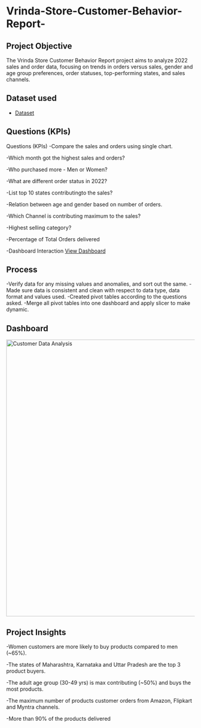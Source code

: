 # Vrinda-Store-Customer-Behavior-Report-
## Project Objective
The Vrinda Store Customer Behavior Report project aims to analyze 2022 sales and order data, focusing on trends in orders versus sales, gender and age group preferences, order statuses, top-performing states, and sales channels.

## Dataset used
- <a href="https://github.com/eshita100/Vrinda-Store-Customer-Behavior-Report-/blob/main/Vrinda%20Data%20Analysis2.xlsx">Dataset</a>
## Questions (KPIs)
Questions (KPIs)
-Compare the sales and orders using single chart.

-Which month got the highest sales and orders?

-Who purchased more - Men or Women?

-What are different order status in 2022?

-List top 10 states contributingto the sales?

-Relation between age and gender based on number of orders.

-Which Channel is contributing maximum to the sales?

-Highest selling category?

-Percentage of Total Orders delivered

-Dashboard Interaction <a href="https://github.com/eshita100/Vrinda-Store-Customer-Behavior-Report-/blob/main/Customer%20Data%20Analysis.png">View Dashboard</a>

## Process
-Verify data for any missing values and anomalies, and sort out the same.
-Made sure data is consistent and clean with respect to data type, data format and values used.
-Created pivot tables according to the questions asked.
-Merge all pivot tables into one dashboard and apply slicer to make dynamic.
## Dashboard
<img width="1869" height="738" alt="Customer Data Analysis" src="https://github.com/user-attachments/assets/6e5c173f-3a54-4103-bd37-6c0ecf454d12" />

## Project Insights
-Women customers are more likely to buy products compared to men (~65%).

-The states of Maharashtra, Karnataka and Uttar Pradesh are the top 3 product buyers.

-The adult age group (30-49 yrs) is max contributing (~50%) and buys the most products.

-The maximum number of products customer orders from Amazon, Flipkart and Myntra channels.

-More than 90% of the products delivered
